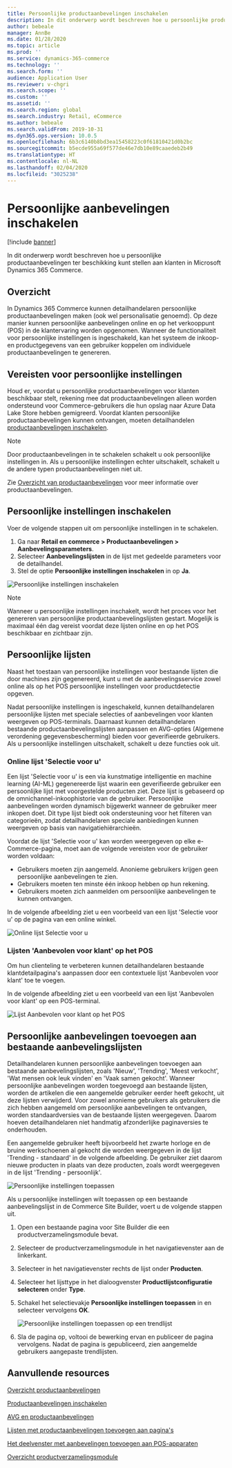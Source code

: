 ```yaml
---
title: Persoonlijke productaanbevelingen inschakelen
description: In dit onderwerp wordt beschreven hoe u persoonlijke productaanbevelingen ter beschikking kunt stellen aan klanten in Microsoft Dynamics 365 Commerce.
author: bebeale
manager: AnnBe
ms.date: 01/28/2020
ms.topic: article
ms.prod: ''
ms.service: dynamics-365-commerce
ms.technology: ''
ms.search.form: ''
audience: Application User
ms.reviewer: v-chgri
ms.search.scope: ''
ms.custom: ''
ms.assetid: ''
ms.search.region: global
ms.search.industry: Retail, eCommerce
ms.author: bebeale
ms.search.validFrom: 2019-10-31
ms.dyn365.ops.version: 10.0.5
ms.openlocfilehash: 6b3c6140b8bd3ea15458223c0f61810421d0b2bc
ms.sourcegitcommit: b5ecde955a69f577de46e7db10e89caaedeb2b49
ms.translationtype: HT
ms.contentlocale: nl-NL
ms.lasthandoff: 02/04/2020
ms.locfileid: "3025238"
---
```

# <a name="enable-personalized-recommendations"></a>Persoonlijke aanbevelingen inschakelen

[!include [banner](includes/banner.md)]

In dit onderwerp wordt beschreven hoe u persoonlijke productaanbevelingen ter beschikking kunt stellen aan klanten in Microsoft Dynamics 365 Commerce.

## <a name="overview"></a>Overzicht

In Dynamics 365 Commerce kunnen detailhandelaren persoonlijke productaanbevelingen maken (ook wel personalisatie genoemd). Op deze manier kunnen persoonlijke aanbevelingen online en op het verkooppunt (POS) in de klantervaring worden opgenomen. Wanneer de functionaliteit voor persoonlijke instellingen is ingeschakeld, kan het systeem de inkoop- en productgegevens van een gebruiker koppelen om individuele productaanbevelingen te genereren.

## <a name="personalization-prerequisites"></a>Vereisten voor persoonlijke instellingen

Houd er, voordat u persoonlijke productaanbevelingen voor klanten beschikbaar stelt, rekening mee dat productaanbevelingen alleen worden ondersteund voor Commerce-gebruikers die hun opslag naar Azure Data Lake Store hebben gemigreerd. Voordat klanten persoonlijke productaanbevelingen kunnen ontvangen, moeten detailhandelen [productaanbevelingen inschakelen](enable-product-recommendations.md).

> [!NOTE]
> Door productaanbevelingen in te schakelen schakelt u ook persoonlijke instellingen in. Als u persoonlijke instellingen echter uitschakelt, schakelt u de andere typen productaanbevelingen niet uit.

Zie [Overzicht van productaanbevelingen](product-recommendations.md) voor meer informatie over productaanbevelingen.

## <a name="turn-on-personalization"></a>Persoonlijke instellingen inschakelen

Voer de volgende stappen uit om persoonlijke instellingen in te schakelen.

1. Ga naar **Retail en commerce \> Productaanbevelingen \> Aanbevelingsparameters**.
1. Selecteer **Aanbevelingslijsten** in de lijst met gedeelde parameters voor de detailhandel.
1. Stel de optie **Persoonlijke instellingen inschakelen** in op **Ja**.

![Persoonlijke instellingen inschakelen](./media/enablepersonalization.png)

> [!NOTE]
> Wanneer u persoonlijke instellingen inschakelt, wordt het proces voor het genereren van persoonlijke productaanbevelingslijsten gestart. Mogelijk is maximaal één dag vereist voordat deze lijsten online en op het POS beschikbaar en zichtbaar zijn.

## <a name="personalized-lists"></a>Persoonlijke lijsten

Naast het toestaan van persoonlijke instellingen voor bestaande lijsten die door machines zijn gegenereerd, kunt u met de aanbevelingsservice zowel online als op het POS persoonlijke instellingen voor productdetectie opgeven.

Nadat persoonlijke instellingen is ingeschakeld, kunnen detailhandelaren persoonlijke lijsten met speciale selecties of aanbevelingen voor klanten weergeven op POS-terminals. Daarnaast kunnen detailhandelaren bestaande productaanbevelingslijsten aanpassen en AVG-opties (Algemene verordening gegevensbescherming) bieden voor geverifieerde gebruikers. Als u persoonlijke instellingen uitschakelt, schakelt u deze functies ook uit.

### <a name="online-picks-for-you-lists"></a>Online lijst 'Selectie voor u'

Een lijst 'Selectie voor u' is een via kunstmatige intelligentie en machine learning (AI-ML) gegenereerde lijst waarin een geverifieerde gebruiker een persoonlijke lijst met voorgestelde producten ziet. Deze lijst is gebaseerd op de omnichannel-inkoophistorie van de gebruiker. Persoonlijke aanbevelingen worden dynamisch bijgewerkt wanneer de gebruiker meer inkopen doet. Dit type lijst biedt ook ondersteuning voor het filteren van categorieën, zodat detailhandelaren speciale aanbiedingen kunnen weergeven op basis van navigatiehiërarchieën.

Voordat de lijst 'Selectie voor u' kan worden weergegeven op elke e-Commerce-pagina, moet aan de volgende vereisten voor de gebruiker worden voldaan:

- Gebruikers moeten zijn aangemeld. Anonieme gebruikers krijgen geen persoonlijke aanbevelingen te zien.
- Gebruikers moeten ten minste één inkoop hebben op hun rekening.
- Gebruikers moeten zich aanmelden om persoonlijke aanbevelingen te kunnen ontvangen.

In de volgende afbeelding ziet u een voorbeeld van een lijst 'Selectie voor u' op de pagina van een online winkel.

![Online lijst Selectie voor u](./media/picksforyou.png)

### <a name="recommended-for-customer-lists-at-the-pos"></a>Lijsten 'Aanbevolen voor klant' op het POS

Om hun clienteling te verbeteren kunnen detailhandelaren bestaande klantdetailpagina's aanpassen door een contextuele lijst 'Aanbevolen voor klant' toe te voegen.

In de volgende afbeelding ziet u een voorbeeld van een lijst 'Aanbevolen voor klant' op een POS-terminal.

![Lijst Aanbevolen voor klant op het POS](./media/picksonpos.png)

## <a name="apply-personalization-to-existing-recommendation-lists"></a>Persoonlijke aanbevelingen toevoegen aan bestaande aanbevelingslijsten

Detailhandelaren kunnen persoonlijke aanbevelingen toevoegen aan bestaande aanbevelingslijsten, zoals 'Nieuw', 'Trending', 'Meest verkocht', 'Wat mensen ook leuk vinden' en 'Vaak samen gekocht'. Wanneer persoonlijke aanbevelingen worden toegevoegd aan bestaande lijsten, worden de artikelen die een aangemelde gebruiker eerder heeft gekocht, uit deze lijsten verwijderd. Voor zowel anonieme gebruikers als gebruikers die zich hebben aangemeld om persoonlijke aanbevelingen te ontvangen, worden standaardversies van de bestaande lijsten weergegeven. Daarom hoeven detailhandelaren niet handmatig afzonderlijke paginaversies te onderhouden.

Een aangemelde gebruiker heeft bijvoorbeeld het zwarte horloge en de bruine werkschoenen al gekocht die worden weergegeven in de lijst 'Trending - standaard' in de volgende afbeelding. De gebruiker ziet daarom nieuwe producten in plaats van deze producten, zoals wordt weergegeven in de lijst 'Trending - persoonlijk'.

![Persoonlijke instellingen toepassen](./media/applypersonalization.png)

Als u persoonlijke instellingen wilt toepassen op een bestaande aanbevelingslijst in de Commerce Site Builder, voert u de volgende stappen uit.

1. Open een bestaande pagina voor Site Builder die een productverzamelingsmodule bevat.
1. Selecteer de productverzamelingsmodule in het navigatievenster aan de linkerkant.
1. Selecteer in het navigatievenster rechts de lijst onder **Producten**.
1. Selecteer het lijsttype in het dialoogvenster **Productlijstconfiguratie selecteren** onder **Type**.
1. Schakel het selectievakje **Persoonlijke instellingen toepassen** in en selecteer vervolgens **OK**.

    ![Persoonlijke instellingen toepassen op een trendlijst](./media/ApplyPersonalizationToTrending.PNG)

1. Sla de pagina op, voltooi de bewerking ervan en publiceer de pagina vervolgens. Nadat de pagina is gepubliceerd, zien aangemelde gebruikers aangepaste trendlijsten.

## <a name="additional-resources"></a>Aanvullende resources

[Overzicht productaanbevelingen](product-recommendations.md)

[Productaanbevelingen inschakelen](enable-product-recommendations.md)

[AVG en productaanbevelingen](personalization-gdpr.md)

[Lijsten met productaanbevelingen toevoegen aan pagina's](add-reco-list-to-page.md)

[Het deelvenster met aanbevelingen toevoegen aan POS-apparaten](add-recommendations-control-pos-screen.md)

[Overzicht productverzamelingsmodule](product-collection-module-overview.md)
